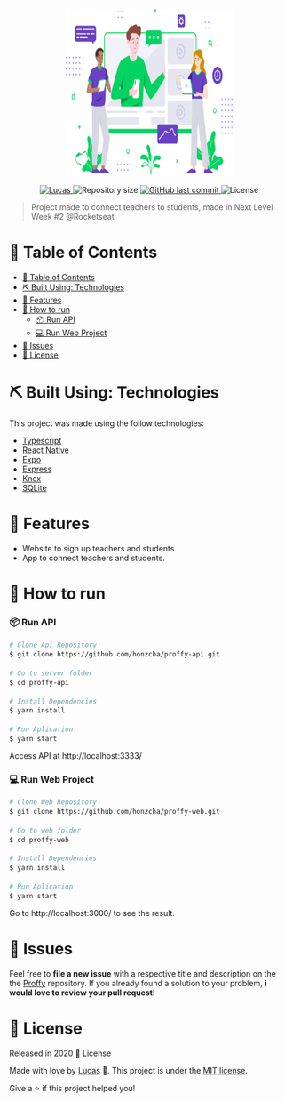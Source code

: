 <p align="center">
  <a href="" rel="noopener">
 <img width=300px height=300px src="src\assets\images\landing.svg" alt="Project logo"></a>
</p>

<p align="center">	
<a href="https://www.linkedin.com/in/lucashgarcia/">
  <img alt="Lucas" src="https://img.shields.io/badge/-Lucas-8257E5?style=flat&logo=Linkedin&logoColor=white" />
  </a>
  
  <img alt="Repository size" src="https://img.shields.io/github/repo-size/honzcha/proffy-web?color=774DD6">

  <a href="https://github.com/honzcha/proffy-web/commits/master">
    <img alt="GitHub last commit" src="https://img.shields.io/github/last-commit/honzcha/proffy-web?color=774DD6">
  </a> 
  <img alt="License" src="https://img.shields.io/badge/license-MIT-8257E5">

</p>

> Project made to connect teachers to students, made in Next Level Week #2 @Rocketseat

# 📌 Table of Contents

- [📌 Table of Contents](#-table-of-contents)
- [⛏️ Built Using: Technologies](#️-built-using-technologies)
- [🚀 Features](#-features)
- [👷 How to run](#-how-to-run)
    - [📦 Run API](#-run-api)
    - [💻 Run Web Project](#-run-web-project)
- [🐛 Issues](#-issues)
- [📕 License](#-license)

# ⛏️ Built Using: Technologies

This project was made using the follow technologies:

<ul>
  <li><a href="https://www.typescriptlang.org/">Typescript</a></li>
  <li><a href="https://reactnative.dev/">React Native</a></li>
  <li><a href="https://expo.io/">Expo</a></li>
  <li><a href="https://expressjs.com/en/api.html#express">Express</a></li>
  <li><a href="http://knexjs.org/">Knex</a></li>
  <li><a href="https://www.sqlite.org">SQLite</a></li>
</ul>

# 🚀 Features

- Website to sign up teachers and students.
- App to connect teachers and students.

# 👷 How to run

### 📦 Run API

```bash
# Clone Api Repository
$ git clone https://github.com/honzcha/proffy-api.git

# Go to server folder
$ cd proffy-api

# Install Dependencies
$ yarn install

# Run Aplication
$ yarn start
```

Access API at http://localhost:3333/

### 💻 Run Web Project

```bash
# Clone Web Repository
$ git clone https://github.com/honzcha/proffy-web.git

# Go to web folder
$ cd proffy-web

# Install Dependencies
$ yarn install

# Run Aplication
$ yarn start
```

Go to http://localhost:3000/ to see the result.

# 🐛 Issues

Feel free to **file a new issue** with a respective title and description on the the [Proffy](https://github.com/honzcha/proffy-web/issues) repository. If you already found a solution to your problem, **i would love to review your pull request**!

# 📕 License

Released in 2020 📕 License

Made with love by [Lucas](https://github.com/honzcha) 🚀.
This project is under the [MIT license](https://github.com/honzcha/proffy-web/master/LICENSE).

Give a ⭐️ if this project helped you!

